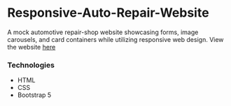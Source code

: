 # Responsive-Auto-Repair-Website

A mock automotive repair-shop website showcasing forms, image carousels, and card containers while utilizing responsive web design. View the website 
[here](https://jrodriguez2146.github.io/Responsive-Auto-Repair-Website/)

### Technologies

- HTML
- CSS
- Bootstrap 5
